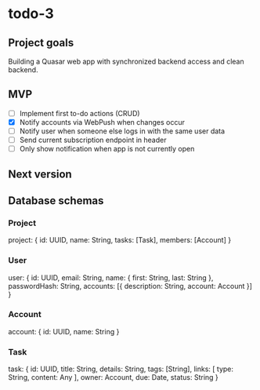 # todo-3
## Project goals
Building a Quasar web app with synchronized backend access and clean backend.

## MVP
- [ ] Implement first to-do actions (CRUD)
- [x] Notify accounts via WebPush when changes occur
- [ ] Notify user when someone else logs in with the same user data
- [ ] Send current subscription endpoint in header
- [ ] Only show notification when app is not currently open

## Next version

## Database schemas
### Project
project: {
    id: UUID,
    name: String,
    tasks: [Task],
    members: [Account]
}

### User
user: {
    id: UUID,
    email: String,
    name: {
        first: String,
        last: String
    },
    passwordHash: String,
    accounts: [{
        description: String,
        account: Account
    }]
}

### Account
account: {
    id: UUID, 
    name: String
}

### Task
task: {
    id: UUID,
    title: String,
    details: String,
    tags: [String],
    links: [
        type: String,
        content: Any
    ],
    owner: Account,
    due: Date,
    status: String
}
